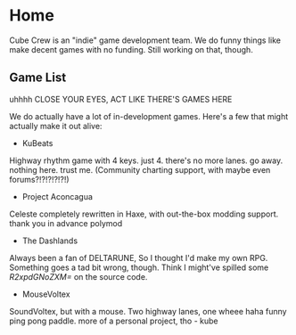 # Home

Cube Crew is an "indie" game development team. We do funny things like make decent games with no funding. Still working on that, though.

## Game List
uhhhh CLOSE YOUR EYES, ACT LIKE THERE'S GAMES HERE

We do actually have a lot of in-development games. Here's a few that might actually make it out alive:

- KuBeats

Highway rhythm game with 4 keys. just 4. there's no more lanes. go away. nothing here. trust me. 
(Community charting support, with maybe even forums?!?!?!?!?!)

- Project Aconcagua

Celeste completely rewritten in Haxe, with out-the-box modding support. thank you in advance polymod

- The Dashlands

Always been a fan of DELTARUNE, So I thought I'd make my own RPG. Something goes a tad bit wrong, though. Think I might've spilled some _R2xpdGNoZXM=_ on the source code.

- MouseVoltex

SoundVoltex, but with a mouse. Two highway lanes, one wheee haha funny ping pong paddle. more of a personal project, tho - kube
